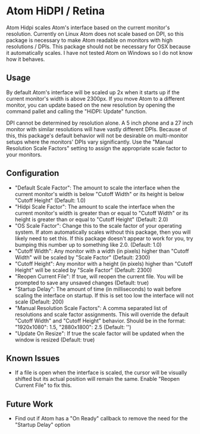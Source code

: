 # Atom HiDPI / Retina

Atom Hidpi scales Atom's interface based on the current monitor's resolution.  Currently on Linux Atom does not scale based on DPI, so this package is necessary to make Atom readable on monitors with high resolutions / DPIs.  This package should not be necessary for OSX because it automatically scales.  I have not tested Atom on Windows so I do not know how it behaves.

## Usage

By default Atom's interface will be scaled up 2x when it starts up if the current monitor's width is above 2300px.  If you move Atom to a different monitor, you can update based on the new resolution by opening the command pallet and calling the "HiDPI: Update" function.

DPI cannot be determined by resolution alone.  A 5 inch phone and a 27 inch monitor with similar resolutions will have vastly different DPIs.  Because of this, this package's default behavior will not be desirable on multi-monitor setups where the monitors' DPIs vary significantly.  Use the "Manual Resolution Scale Factors" setting to assign the appropriate scale factor to your monitors.

## Configuration

* "Default Scale Factor": The amount to scale the interface when the current monitor's width is below "Cutoff Width" or its height is below "Cutoff Height" (Default: 1.0)
* "Hidpi Scale Factor": The amount to scale the interface when the current monitor's width is greater than or equal to "Cutoff Width" or its height is greater than or equal to "Cutoff Height" (Default: 2.0)
* "OS Scale Factor": Change this to the scale factor of your operating system.  If atom automatically scales without this package, then you will likely need to set this. If this package doesn't appear to work for you, try bumping this number up to something like 2.0. (Default: 1.0)
* "Cutoff Width": Any monitor with a width (in pixels) higher than "Cutoff Width" will be scaled by "Scale Factor" (Default: 2300)
* "Cutoff Height": Any monitor with a height (in pixels) higher than "Cutoff Height" will be scaled by "Scale Factor" (Default: 2300)
* "Reopen Current File": If true, will reopen the current file.  You will be prompted to save any unsaved changes (Default: true)
* "Startup Delay": The amount of time (in milliseconds) to wait before scaling the interface on startup.  If this is set too low the interface will not scale (Default: 200)
* "Manual Resolution Scale Factors": A comma separated list of resolutions and scale factor assignments.  This will override the default "Cutoff Width" and "Cutoff Height" behavior. Should be in the format: "1920x1080": 1.5, "2880x1800": 2.5 (Default: '')
* "Update On Resize": If true the scale factor will be updated when the window is resized (Default: true)

## Known Issues

* If a file is open when the interface is scaled, the cursor will be visually shifted but its actual position will remain the same.  Enable "Reopen Current File" to fix this.

## Future Work

* Find out if Atom has a "On Ready" callback to remove the need for the "Startup Delay" option